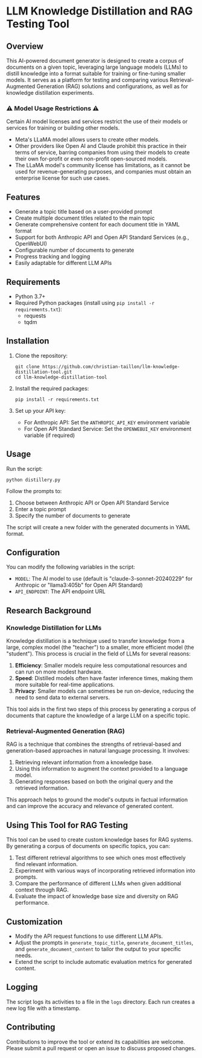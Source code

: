 # LLM Knowledge Distillation and RAG Testing Tool

## Overview

This AI-powered document generator is designed to create a corpus of documents on a given topic, leveraging large language models (LLMs) to distill knowledge into a format suitable for training or fine-tuning smaller models. It serves as a platform for testing and comparing various Retrieval-Augmented Generation (RAG) solutions and configurations, as well as for knowledge distillation experiments.

### ⚠️ Model Usage Restrictions ⚠️
Certain AI model licenses and services restrict the use of their models or services for training or building other models. 
- Meta's LLaMA model allows users to create other models.
- Other providers like Open AI and Claude prohibit this practice in their terms of service, barring companies from using their models to create their own for-profit or even non-profit open-sourced models.
- The LLaMA model's community license has limitations, as it cannot be used for revenue-generating purposes, and companies must obtain an enterprise license for such use cases.

## Features

- Generate a topic title based on a user-provided prompt
- Create multiple document titles related to the main topic
- Generate comprehensive content for each document title in YAML format
- Support for both Anthropic API and Open API Standard Services (e.g., OpenWebUI)
- Configurable number of documents to generate
- Progress tracking and logging
- Easily adaptable for different LLM APIs

## Requirements

- Python 3.7+
- Required Python packages (install using `pip install -r requirements.txt`):
  - requests
  - tqdm

## Installation

1. Clone the repository:
   ```
   git clone https://github.com/christian-taillon/llm-knowledge-distillation-tool.git
   cd llm-knowledge-distillation-tool
   ```

2. Install the required packages:
   ```
   pip install -r requirements.txt
   ```

3. Set up your API key:
   - For Anthropic API: Set the `ANTHROPIC_API_KEY` environment variable
   - For Open API Standard Service: Set the `OPENWEBUI_KEY` environment variable (if required)

## Usage

Run the script:

```
python distillery.py
```

Follow the prompts to:
1. Choose between Anthropic API or Open API Standard Service
2. Enter a topic prompt
3. Specify the number of documents to generate

The script will create a new folder with the generated documents in YAML format.

## Configuration

You can modify the following variables in the script:

- `MODEL`: The AI model to use (default is "claude-3-sonnet-20240229" for Anthropic or "llama3:405b" for Open API Standard)
- `API_ENDPOINT`: The API endpoint URL

## Research Background

### Knowledge Distillation for LLMs

Knowledge distillation is a technique used to transfer knowledge from a large, complex model (the "teacher") to a smaller, more efficient model (the "student"). This process is crucial in the field of LLMs for several reasons:

1. **Efficiency**: Smaller models require less computational resources and can run on more modest hardware.
2. **Speed**: Distilled models often have faster inference times, making them more suitable for real-time applications.
3. **Privacy**: Smaller models can sometimes be run on-device, reducing the need to send data to external servers.

This tool aids in the first two steps of this process by generating a corpus of documents that capture the knowledge of a large LLM on a specific topic.

### Retrieval-Augmented Generation (RAG)

RAG is a technique that combines the strengths of retrieval-based and generation-based approaches in natural language processing. It involves:

1. Retrieving relevant information from a knowledge base.
2. Using this information to augment the context provided to a language model.
3. Generating responses based on both the original query and the retrieved information.

This approach helps to ground the model's outputs in factual information and can improve the accuracy and relevance of generated content.

## Using This Tool for RAG Testing

This tool can be used to create custom knowledge bases for RAG systems. By generating a corpus of documents on specific topics, you can:

1. Test different retrieval algorithms to see which ones most effectively find relevant information.
2. Experiment with various ways of incorporating retrieved information into prompts.
3. Compare the performance of different LLMs when given additional context through RAG.
4. Evaluate the impact of knowledge base size and diversity on RAG performance.

## Customization

- Modify the API request functions to use different LLM APIs.
- Adjust the prompts in `generate_topic_title`, `generate_document_titles`, and `generate_document_content` to tailor the output to your specific needs.
- Extend the script to include automatic evaluation metrics for generated content.

## Logging

The script logs its activities to a file in the `logs` directory. Each run creates a new log file with a timestamp.

## Contributing

Contributions to improve the tool or extend its capabilities are welcome. Please submit a pull request or open an issue to discuss proposed changes.
